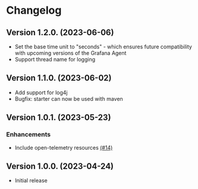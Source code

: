 # Changelog

## Version 1.2.0. (2023-06-06)

* Set the base time unit to "seconds" - which ensures future compatibility with upcoming versions of the Grafana Agent 
* Support thread name for logging 

## Version 1.1.0. (2023-06-02)

* Add support for log4j
* Bugfix: starter can now be used with maven

## Version 1.0.1. (2023-05-23)

### Enhancements

* Include open-telemetry resources [(#14)](https://github.com/grafana/grafana-opentelemetry-starter/pull/14)

## Version 1.0.0. (2023-04-24)

* Initial release
